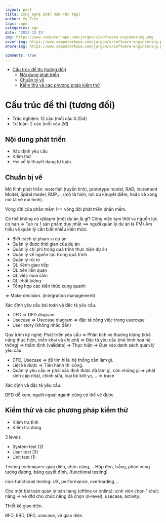 ```yaml
---
layout: post
title: Công nghệ phần mềm (Ôn tập)
author: Vy Tien
tags: cnpm
categories: sgu
date: '2023-12-15'
img: https://www.computerhope.com/jargon/s/software-engineering.png
cover-img: https://www.computerhope.com/jargon/s/software-engineering.png
share-img: https://www.computerhope.com/jargon/s/software-engineering.png

comments: true
---
```



<ul>
<li><a href="#cấu-trúc-đề-thi-tương-đối">Cấu trúc đề thi (tương đối)</a>
<ul>
<li><a href="#nội-dung-phát-triển">Nội dung phát triển</a></li>
<li><a href="#chuẩn-bị-về">Chuẩn bị về</a></li>
<li><a href="#kiểm-thử-và-các-phương-pháp-kiểm-thử">Kiểm thử và các phương pháp kiểm thử</a></li>
</ul>
</li>
</ul>


# Cấu trúc đề thi (tương đối)

- Trắc nghiệm: 12 câu (mỗi câu 0.25đ)
- Tự luận: 2 câu (mỗi câu 2đ)

## Nội dung phát triển

- Xác định yêu cầu
- Kiểm thử
- Hỏi về lý thuyết dạng tự luận.

## Chuẩn bị về

Mô hình phát triển: waterfall (tuyến tính), prototype model, RAD, Increment Model, Spiral model, RUP,... (mô tả hình, nói ưu khuyết điểm, hoặc vẽ xong mô tả về mô hình).

Vòng đời của phần mềm !== vòng đời phát triển phần mềm.

Có thể không có qldapm (một dự án là gì? Công việc tạm thời vs nguồn lực có hạn ⇒  Tạo ra 1 sản phẩm duy nhất ==> người quản lý dự án là PM) Am hiểu về quản lý cần biết nhiều kiến thức:
- Biết cách ql phạm vi dự án
- Quản lý được thời gian của dự án
-  Quản lý chi phí trong quá trình thực hiện dự án
-  Quản lý về nguồn lực trong quá trình
- Quản lý rủi ro
- QL Kênh giao tiếp
- QL bên liên quan
- QL việc mua sắm
- QL chất lượng
- Tổng hợp các kiến thức xung quanh 

⇒ Make decision. (integration management)

Xác định yêu cầu bài toán và đặc tả yêu cầu.
- DFD ⇒ DFD diagram
- Usecase ⇒ Usecase diagram ⇒ đặc tả công việc trong usercase
- User story (không nhắc đến)

Quy trình kỹ nghệ: Phát triển yêu cầu ⇒ Phân tích và thương lượng (khả năng thực hiện, triển khai và chi phí) ⇒ Đặc tả yêu cầu (mô hình hoá hệ thống) ⇒ thẩm định (validate) ⇒ Thực hiện ⇒ Đưa vào danh sách quản lý yêu cầu.

- DFD, Usecase ⇒ để tìm hiểu hệ thống cần làm gì.
- Liệt kê được ⇒ Tiến hành thi công.
- Quản lý yêu cầu ⇒ phải xác định được đã làm gì, còn những gì ⇒ phát sinh cập nhật, chỉnh sửa, loại bỏ bớt yc,... ⇒ trace

Xác định và đặc tả yêu cầu.

DFD dễ xem, người ngoài ngành cũng có thể vẽ được.

## Kiểm thử và các phương pháp kiểm thử

- Kiểm tra tĩnh
- Kiểm tra động

3 levels
- System test (2)
- User test (3)
- Unit test (1)

Testing techniques: giao diện, chức năng,... Hộp đen, trắng, phân vùng tương đương, bảng quyết định, (functional testing)

non-functional testing: UX, performance, overloading,...

Cho một bài toán quản lý bán hàng (offline or online): sinh viên chọn 1 chức năng ⇒ vẽ dfd cho chức năng đã chọn (n-level), usecase, activity.

Thiết kế giao diện.

BFD, ERD, DFD, usecase, vẽ giao diện.

